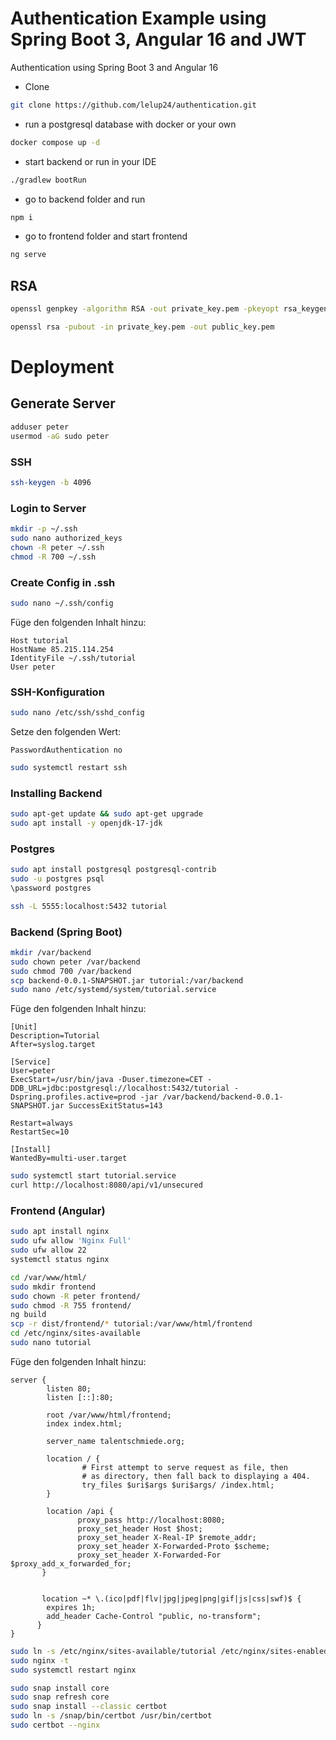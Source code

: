 # Authentication Example using Spring Boot 3, Angular 16 and JWT

Authentication using Spring Boot 3 and Angular 16

* Clone

```bash
git clone https://github.com/lelup24/authentication.git
 ```

* run a postgresql database with docker or your own

```bash
docker compose up -d
```

* start backend or run in your IDE

```bash
./gradlew bootRun
```

* go to backend folder and run

```bash
npm i
```

* go to frontend folder and start frontend

```bash
ng serve
```

## RSA

```bash
openssl genpkey -algorithm RSA -out private_key.pem -pkeyopt rsa_keygen_bits:4096
```

```bash
openssl rsa -pubout -in private_key.pem -out public_key.pem
```

# Deployment

## Generate Server

```bash
adduser peter
usermod -aG sudo peter
```

### SSH

```bash
ssh-keygen -b 4096
```

### Login to Server

```bash
mkdir -p ~/.ssh
sudo nano authorized_keys
chown -R peter ~/.ssh
chmod -R 700 ~/.ssh
```

### Create Config in .ssh

```bash
sudo nano ~/.ssh/config
```

Füge den folgenden Inhalt hinzu:

```
Host tutorial
HostName 85.215.114.254
IdentityFile ~/.ssh/tutorial
User peter
```

### SSH-Konfiguration

```bash
sudo nano /etc/ssh/sshd_config
```

Setze den folgenden Wert:

```
PasswordAuthentication no
```

```bash
sudo systemctl restart ssh
```

### Installing Backend

```bash
sudo apt-get update && sudo apt-get upgrade
sudo apt install -y openjdk-17-jdk
```

### Postgres

```bash
sudo apt install postgresql postgresql-contrib
sudo -u postgres psql
\password postgres
```

```bash
ssh -L 5555:localhost:5432 tutorial
```

### Backend (Spring Boot)

```bash
mkdir /var/backend
sudo chown peter /var/backend
sudo chmod 700 /var/backend
scp backend-0.0.1-SNAPSHOT.jar tutorial:/var/backend
sudo nano /etc/systemd/system/tutorial.service
```

Füge den folgenden Inhalt hinzu:

```
[Unit]
Description=Tutorial
After=syslog.target

[Service]
User=peter
ExecStart=/usr/bin/java -Duser.timezone=CET -DDB_URL=jdbc:postgresql://localhost:5432/tutorial -Dspring.profiles.active=prod -jar /var/backend/backend-0.0.1-SNAPSHOT.jar SuccessExitStatus=143

Restart=always
RestartSec=10

[Install]
WantedBy=multi-user.target
```

```bash
sudo systemctl start tutorial.service
curl http://localhost:8080/api/v1/unsecured
```

### Frontend (Angular)

```bash
sudo apt install nginx
sudo ufw allow 'Nginx Full'
sudo ufw allow 22
systemctl status nginx
```

```bash
cd /var/www/html/
sudo mkdir frontend
sudo chown -R peter frontend/
sudo chmod -R 755 frontend/
ng build
scp -r dist/frontend/* tutorial:/var/www/html/frontend
cd /etc/nginx/sites-available
sudo nano tutorial
```

Füge den folgenden Inhalt hinzu:

```nginx
server {
        listen 80;
        listen [::]:80;

        root /var/www/html/frontend;
        index index.html;

        server_name talentschmiede.org;

        location / {
                # First attempt to serve request as file, then
                # as directory, then fall back to displaying a 404.
                try_files $uri$args $uri$args/ /index.html;
        }

        location /api {
               proxy_pass http://localhost:8080;
               proxy_set_header Host $host;
               proxy_set_header X-Real-IP $remote_addr;
               proxy_set_header X-Forwarded-Proto $scheme;
               proxy_set_header X-Forwarded-For $proxy_add_x_forwarded_for;
       }


       location ~* \.(ico|pdf|flv|jpg|jpeg|png|gif|js|css|swf)$ {
        expires 1h;
        add_header Cache-Control "public, no-transform";
      }
}
```

```bash
sudo ln -s /etc/nginx/sites-available/tutorial /etc/nginx/sites-enabled/
sudo nginx -t
sudo systemctl restart nginx
```

```bash
sudo snap install core
sudo snap refresh core
sudo snap install --classic certbot
sudo ln -s /snap/bin/certbot /usr/bin/certbot
sudo certbot --nginx
```
